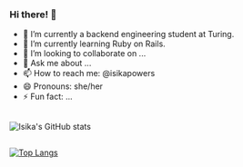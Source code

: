 ### Hi there! 👋

- 🔭 I’m currently a backend engineering student at Turing.
- 🌱 I’m currently learning Ruby on Rails.
- 👯 I’m looking to collaborate on ...
- 💬 Ask me about ...
- 📫 How to reach me: @isikapowers
- 😄 Pronouns: she/her
- ⚡ Fun fact: ...

##
![Isika's GitHub stats](https://github-readme-stats.vercel.app/api?username=isikapowers&show_icons=true&theme=nightowl)

##
[![Top Langs](https://github-readme-stats.vercel.app/api/top-langs/?username=isikapowers&layout=compact&theme=nightowl)](https://github.com/isikapowers/github-readme-stats)
